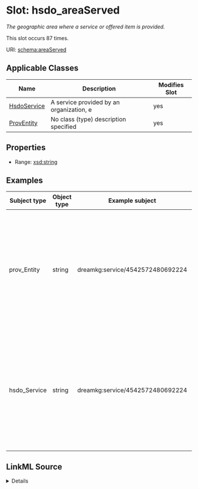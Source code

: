 

# Slot: hsdo_areaServed


_The geographic area where a service or offered item is provided._






This slot occurs 87 times.


URI: [schema:areaServed](http://schema.org/areaServed)



<!-- no inheritance hierarchy -->





## Applicable Classes

| Name | Description | Modifies Slot |
| --- | --- | --- |
| [HsdoService](../classes/HsdoService.md) | A service provided by an organization, e |  yes  |
| [ProvEntity](../classes/ProvEntity.md) | No class (type) description specified |  yes  |







## Properties

* Range: [xsd:string](http://www.w3.org/2001/XMLSchema#string)






## Examples

| Subject type | Object type | Example subject | Example object | Occurrences |
| --- | --- | --- | --- | --- |
| prov_Entity | string | dreamkg:service/4542572480692224 | This program covers residents of the following counties: Chester County, PA, Delaware County, PA, Montgomery County, PA and Philadelphia County, PA. | 87 |
| hsdo_Service | string | dreamkg:service/4542572480692224 | This program covers residents of the following counties: Chester County, PA, Delaware County, PA, Montgomery County, PA and Philadelphia County, PA. | 87 |




## LinkML Source

<details>

```yaml
name: hsdo_areaServed
annotations:
  count:
    tag: count
    value: 87
description: The geographic area where a service or offered item is provided.
examples:
- object:
    example_object: 'This program covers residents of the following counties: Chester
      County, PA, Delaware County, PA, Montgomery County, PA and Philadelphia County,
      PA.'
    example_object_type: string
    example_predicate: schema:areaServed
    example_subject: dreamkg:service/4542572480692224
    example_subject_type: prov_Entity
- object:
    example_object: 'This program covers residents of the following counties: Chester
      County, PA, Delaware County, PA, Montgomery County, PA and Philadelphia County,
      PA.'
    example_object_type: string
    example_predicate: schema:areaServed
    example_subject: dreamkg:service/4542572480692224
    example_subject_type: hsdo_Service
from_schema: dream-kg
rank: 1000
slot_uri: schema:areaServed
alias: hsdo_areaServed
domain_of:
- hsdo_Service
- prov_Entity
range: string

```
</details>